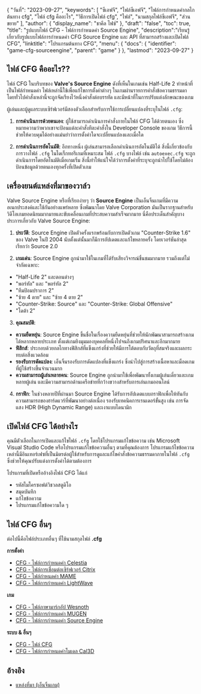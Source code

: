 {
"วันที่": "2023-09-27",
  "keywords": [
"ซีเอฟจี",
"ไฟล์ซีเอฟจี",
"ไฟล์การกำหนดค่ากลไกต้นทาง cfg",
"ไฟล์ cfg คืออะไร",
"วิธีการเปิดไฟล์ cfg",
"ไฟล์",
"นามสกุลไฟล์ซีเอฟจี",
"ส่วนขยาย"
],
  "author": {
"display_name": "ชาคีล ไฟซ์"
},
"draft": "false",
"toc": true,
"title": "รูปแบบไฟล์ CFG - ไฟล์การกำหนดค่า Source Engine",
  "description":"เรียนรู้เกี่ยวกับรูปแบบไฟล์การกำหนดค่า CFG Source Engine และ API ที่สามารถสร้างและเปิดไฟล์ CFG",
"linktitle": "โปรแกรมต้นทาง CFG",
  "menu": {
    "docs": {
      "identifier": "game-cfg-sourceengine",
      "parent": "game"
}
},
"lastmod": "2023-09-27"
}

## ไฟล์ CFG คืออะไร??

ไฟล์ CFG ในบริบทของ **Valve's Source Engine** ดังที่เห็นในเกมเช่น Half-Life 2 ทำหน้าที่เป็นไฟล์กำหนดค่า ไฟล์เหล่านี้ใช้เพื่อแก้ไขการตั้งค่าต่างๆ ในเกมผ่านรายการคำสั่งข้อความธรรมดา โดยทั่วไปคำสั่งเหล่านี้จะถูกจัดเรียงไว้หนึ่งคำสั่งต่อบรรทัด และมีหน้าที่ในการปรับแต่งลักษณะของเกม

ผู้เล่นและผู้ดูแลระบบเซิร์ฟเวอร์มีสองตัวเลือกสำหรับการใช้การเปลี่ยนแปลงที่ระบุในไฟล์ `.cfg`:

1. **การดำเนินการด้วยตนเอง**: ผู้ใช้สามารถดำเนินการคำสั่งภายในไฟล์ CFG ได้ด้วยตนเอง ซึ่งหมายความว่าพวกเขาจะป้อนแต่ละคำสั่งทีละคำสั่งใน Developer Console ของเกม วิธีการนี้ช่วยให้ควบคุมได้อย่างแม่นยำว่าการตั้งค่าใดจะเปลี่ยนแปลงและเมื่อใด
    





2. **การดำเนินการอัตโนมัติ**: อีกทางหนึ่ง ผู้เล่นสามารถเลือกดำเนินการอัตโนมัติได้ สิ่งนี้เกี่ยวข้องกับการวางไฟล์ `.cfg` ในไดเร็กทอรีเกมที่เหมาะสม ไฟล์ `.cfg` บางไฟล์ เช่น `autoexec.cfg` จะถูกดำเนินการโดยอัตโนมัติเมื่อเกมเริ่ม สิ่งนี้ทำให้แน่ใจได้ว่าการตั้งค่าที่ระบุจะถูกนำไปใช้โดยไม่ต้องป้อนข้อมูลด้วยตนเองทุกครั้งที่เปิดตัวเกม

## เครื่องยนต์แหล่งที่มาของวาล์ว

Valve Source Engine หรือที่เรียกง่ายๆ ว่า **Source Engine** เป็นเอ็นจิ้นเกมที่มีความอเนกประสงค์และใช้กันอย่างแพร่หลาย ซึ่งพัฒนาโดย Valve Corporation มันเป็นรากฐานสำหรับวิดีโอเกมยอดนิยมมากมายและขับเคลื่อนเกมที่ประสบความสำเร็จมากมาย นี่คือประเด็นสำคัญบางประการเกี่ยวกับ Valve Source Engine:

1. **ประวัติ**: Source Engine เปิดตัวครั้งแรกพร้อมกับการเปิดตัวเกม "Counter-Strike 1.6" ของ Valve ในปี 2004 นับตั้งแต่นั้นมาก็มีการอัปเดตและแก้ไขหลายครั้ง โดยเวอร์ชันล่าสุดเรียกว่า Source 2.0
    





2. **เกมเด่น**: Source Engine ถูกนำมาใช้ในเกมที่ได้รับเสียงวิจารณ์ชื่นชมมากมาย รวมถึงแต่ไม่จำกัดเฉพาะ:
    





- "Half-Life 2" และตอนต่างๆ
- "พอร์ทัล" และ "พอร์ทัล 2"
- "ทีมป้อมปราการ 2"
- "ซ้าย 4 ตาย" และ "ซ้าย 4 ตาย 2"
- "Counter-Strike: Source" และ "Counter-Strike: Global Offensive"
- "โดต้า 2"
3. **คุณสมบัติ**:
    





- **ความยืดหยุ่น**: Source Engine ขึ้นชื่อในเรื่องความยืดหยุ่นที่ช่วยให้นักพัฒนาสามารถสร้างเกมได้หลากหลายประเภท ตั้งแต่เกมยิงมุมมองบุคคลที่หนึ่งไปจนถึงเกมปริศนาและอีกมากมาย
- **ฟิสิกส์**: ประกอบด้วยกลไกทางฟิสิกส์ที่แข็งแกร่งที่ช่วยให้มีการโต้ตอบกับวัตถุที่สมจริงและผลกระทบต่อสิ่งแวดล้อม
- **รองรับการดัดแปลง**: เอ็นจิ้นรองรับการดัดแปลงที่แข็งแกร่ง ซึ่งนำไปสู่การสร้างเนื้อหาและม็อดเกมที่ผู้ใช้สร้างขึ้นจำนวนมาก
- **ความสามารถผู้เล่นหลายคน**: Source Engine ถูกนำมาใช้เพื่อพัฒนาทั้งเกมผู้เล่นเดี่ยวและเกมหลายผู้เล่น และมีความสามารถด้านเครือข่ายที่กว้างขวางสำหรับการเล่นเกมออนไลน์
    





4. **กราฟิก**: ในช่วงหลายปีที่ผ่านมา Source Engine ได้รับการอัปเดตแบบกราฟิกเพื่อให้ทันกับความสามารถของฮาร์ดแวร์ที่พัฒนาอย่างต่อเนื่อง รองรับเทคนิคการเรนเดอร์ขั้นสูง เช่น การจัดแสง HDR (High Dynamic Range) และเงาแบบไดนามิก

## เปิดไฟล์ CFG ได้อย่างไร

คุณมีตัวเลือกในการเปิดและแก้ไขไฟล์ `.cfg` โดยใช้โปรแกรมแก้ไขข้อความ เช่น Microsoft Visual Studio Code หรือโปรแกรมแก้ไขข้อความอื่นๆ ตามที่คุณต้องการ โปรแกรมแก้ไขข้อความเหล่านี้มีอินเทอร์เฟซที่เป็นมิตรต่อผู้ใช้สำหรับการดูและแก้ไขคำสั่งข้อความธรรมดาภายในไฟล์ `.cfg` ซึ่งช่วยให้คุณปรับแต่งการตั้งค่าได้ตามต้องการ

โปรแกรมที่เปิดหรืออ้างอิงไฟล์ CFG ได้แก่

- รหัสไมโครซอฟต์วิชวลสตูดิโอ
- สมุดบันทึก
- แก้ไขข้อความ
- โปรแกรมแก้ไขข้อความใด ๆ

## ไฟล์ CFG อื่นๆ

ต่อไปนี้คือไฟล์ประเภทอื่นๆ ที่ใช้นามสกุลไฟล์ **.cfg**

**การตั้งค่า**
- [CFG - ไฟล์การกำหนดค่า Celestia](/th/settings/cfg-celestia/)
- [CFG - ไฟล์การเชื่อมต่อเซิร์ฟเวอร์ Citrix](/th/settings/cfg-citrix/)
- [CFG - ไฟล์กำหนดค่า MAME](/th/settings/cfg-mame/)
- [CFG - ไฟล์การกำหนดค่า LightWave](/th/settings/cfg-lightwave/)

**เกม**
- [CFG - ไฟล์ภาษามาร์กอัป Wesnoth](/th/game/cfg-wesnoth/)
- [CFG - ไฟล์การกำหนดค่า MUGEN](/th/game/cfg-mugen/)
- [CFG - ไฟล์การกำหนดค่า Source Engine](/th/game/cfg-sourceengine/)

**ระบบ & อื่นๆ**
- [CFG - ไฟล์ CFG](/th/system/cfg/)
- [CFG - ไฟล์การกำหนดค่าโมเดล Cal3D](/th/misc/cfg-cal3d/)

## อ้างอิง
* [แหล่งที่มา (เอ็นจิ้นเกม)](https://en.wikipedia.org/wiki/Source_(game_engine))

